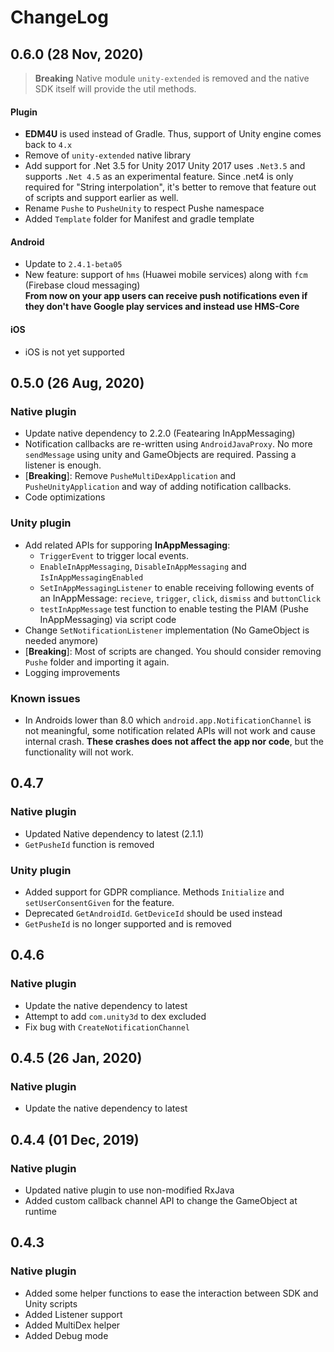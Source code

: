 # ChangeLog

## 0.6.0 (28 Nov, 2020)
> **Breaking**
> Native module `unity-extended` is removed and the native SDK itself
> will provide the util methods.

#### Plugin    
- **EDM4U** is used instead of Gradle. Thus, support of Unity engine comes back to `4.x`
- Remove of `unity-extended` native library
- Add support for .Net 3.5 for Unity 2017
    Unity 2017 uses `.Net3.5` and supports `.Net 4.5` as an experimental feature. Since .net4 is only required for
    "String interpolation", it's better to remove that feature out of scripts and support earlier as well.
- Rename `Pushe` to `PusheUnity` to respect Pushe namespace
- Added `Template` folder for Manifest and gradle template

#### Android
- Update to `2.4.1-beta05`
- New feature: support of `hms` (Huawei mobile services) along with `fcm` (Firebase cloud messaging)    
    **From now on your app users can receive push notifications even if they don't have Google play services and instead use HMS-Core**

#### iOS
- iOS is not yet supported

## 0.5.0 (26 Aug, 2020)
### Native plugin
- Update native dependency to 2.2.0 (Featearing InAppMessaging)
- Notification callbacks are re-written using `AndroidJavaProxy`. No more `sendMessage` using unity and GameObjects are required. Passing a listener is enough.
- [**Breaking**]: Remove `PusheMultiDexApplication` and `PusheUnityApplication` and way of adding notification callbacks.
- Code optimizations

### Unity plugin
- Add related APIs for supporing **InAppMessaging**:
    - `TriggerEvent` to trigger local events.
    - `EnableInAppMessaging`, `DisableInAppMessaging` and `IsInAppMessagingEnabled`
    - `SetInAppMessagingListener` to enable receiving following events of an InAppMessage: `recieve`, `trigger`, `click`, `dismiss` and `buttonClick`
    - `testInAppMessage` test function to enable testing the PIAM (Pushe InAppMessaging) via script code
- Change `SetNotificationListener` implementation (No GameObject is needed anymore)
- [**Breaking**]: Most of scripts are changed. You should consider removing `Pushe` folder and importing it again.
- Logging improvements

### Known issues
- In Androids lower than 8.0 which `android.app.NotificationChannel` is not meaningful, some notification related APIs will not work and cause internal crash. **These crashes does not affect the app nor code**, but the functionality will not work.


## 0.4.7
### Native plugin
- Updated Native dependency to latest (2.1.1)
- `GetPusheId` function is removed

### Unity plugin
- Added support for GDPR compliance. Methods `Initialize` and `setUserConsentGiven` for the feature.
- Deprecated `GetAndroidId`. `GetDeviceId` should be used instead
- `GetPusheId` is no longer supported and is removed

## 0.4.6
### Native plugin
- Update the native dependency to latest
- Attempt to add `com.unity3d` to dex excluded
- Fix bug with `CreateNotificationChannel`

## 0.4.5 (26 Jan, 2020)
### Native plugin
- Update the native dependency to latest

## 0.4.4 (01 Dec, 2019)
### Native plugin
- Updated native plugin to use non-modified RxJava
- Added custom callback channel API to change the GameObject at runtime

## 0.4.3
### Native plugin
- Added some helper functions to ease the interaction between SDK and Unity scripts
- Added Listener support
- Added MultiDex helper
- Added Debug mode